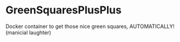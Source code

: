 # GreenSquaresPlusPlus
Docker container to get those nice green squares, AUTOMATICALLY! (manicial laughter)
